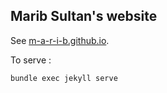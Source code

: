 ## Marib Sultan's website

See [m-a-r-i-b.github.io](https://m-a-r-i-b.github.io/).


To serve : 

```
bundle exec jekyll serve
```